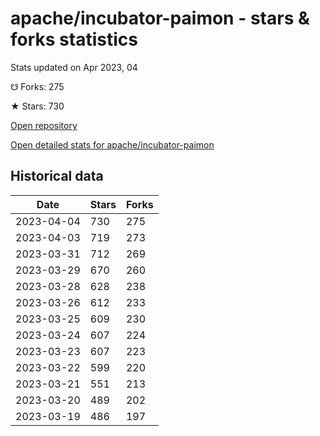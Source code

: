 # apache/incubator-paimon - stars & forks statistics

Stats updated on Apr 2023, 04

☋ Forks: 275

★ Stars: 730

[Open repository](https://github.com/apache/incubator-paimon)

[Open detailed stats for apache/incubator-paimon](https://reviewgithub.com/rep/apache/incubator-paimon)

## Historical data
| Date | Stars | Forks |
|------|-------|-------|
| 2023-04-04 | 730 | 275 | 
| 2023-04-03 | 719 | 273 | 
| 2023-03-31 | 712 | 269 | 
| 2023-03-29 | 670 | 260 | 
| 2023-03-28 | 628 | 238 | 
| 2023-03-26 | 612 | 233 | 
| 2023-03-25 | 609 | 230 | 
| 2023-03-24 | 607 | 224 | 
| 2023-03-23 | 607 | 223 | 
| 2023-03-22 | 599 | 220 | 
| 2023-03-21 | 551 | 213 | 
| 2023-03-20 | 489 | 202 | 
| 2023-03-19 | 486 | 197 | 

